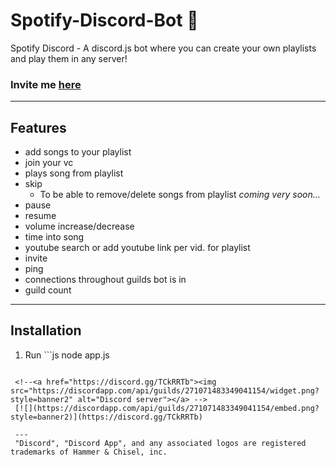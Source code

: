 
<!-- ![Banner](https://d235mwrq2dn9n5.cloudfront.net/wp-content/uploads/2016/05/02111544/spotify-260516.jpg) -->
# Spotify-Discord-Bot 🎵
Spotify Discord - A discord.js bot where you can create your own playlists and play them in any server!
### Invite me [here](https://discordapp.com/oauth2/authorize?client_id=224495611741863936&scope=bot&permissions=37088320)


---
<!--"Discord", "Discord App", and any associated logos are registered trademarks of Hammer & Chisel, inc. -->


## Features
- add songs to your playlist
- join your vc
- plays song from playlist
- skip
   * To be able to remove/delete songs from playlist *coming very soon...*
- pause
- resume
- volume increase/decrease
- time into song
- youtube search or add youtube link per vid. for playlist
- invite
- ping
- connections throughout guilds bot is in
- guild count


---
## Installation

1. Run ```js
node app.js
```

 <!--<a href="https://discord.gg/TCkRRTb"><img src="https://discordapp.com/api/guilds/271071483349041154/widget.png?style=banner2" alt="Discord server"></a> -->
 [![](https://discordapp.com/api/guilds/271071483349041154/embed.png?style=banner2)](https://discord.gg/TCkRRTb)
 
 ---
 "Discord", "Discord App", and any associated logos are registered trademarks of Hammer & Chisel, inc.

